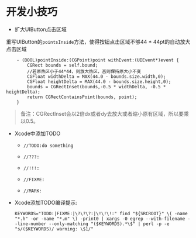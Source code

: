 # 开发小技巧

* 扩大UIButton点击区域

重写UIButton的`pointsInside`方法，使得按钮点击区域不够44 * 44pt的自动放大点击区域

        - (BOOL)pointInside:(CGPoint)point withEvent:(UIEvent*)event {
            CGRect bounds = self.bound;
            //若原热区小于44*44，则放大热区，否则保持原大小不变
            CGFloat widthDelta = MAX(44.0 - bounds.size.width,0);
            CGFloat heightDelta = MAX(44.0 - bounds.size.height,0);
            bounds = CGRectInset(bounds,-0.5 * widthDelta, -0.5 * heightDelta);
            return CGRectContainsPoint(bounds, point);
        }
>备注：CGRectInset会以2倍dx或者dy去放大或者缩小原有区域，所以要乘以0.5。

* Xcode中添加TODO

    * `//TODO:do something`

    * `//???:`

    * `//!!!:`

    * `//FIXME:`

    * `//MARK:`

* Xcode添加TODO编译提示:

    `KEYWORDS="TODO:|FIXME:|\?\?\?:|\!\!\!:"
find "${SRCROOT}" \( -name "*.h" -or -name "*.m" \) -print0 | xargs -0 egrep --with-filename --line-number --only-matching "($KEYWORDS).*\$" | perl -p -e "s/($KEYWORDS)/ warning: \$1/"`